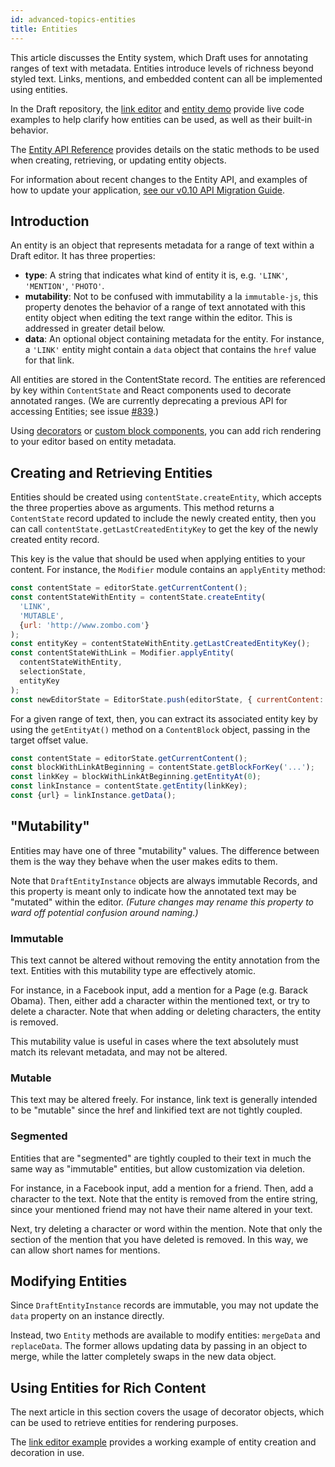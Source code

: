 ```yaml
---
id: advanced-topics-entities
title: Entities
---
```


This article discusses the Entity system, which Draft uses for annotating
ranges of text with metadata. Entities introduce levels of richness beyond
styled text. Links, mentions, and embedded content can all be implemented
using entities.

In the Draft repository, the
[link editor](https://github.com/facebook/draft-js/tree/master/examples/draft-0-10-0/link)
and
[entity demo](https://github.com/facebook/draft-js/tree/master/examples/draft-0-10-0/entity)
provide live code examples to help clarify how entities can be used, as well
as their built-in behavior.

The [Entity API Reference](/docs/api-reference-entity) provides
details on the static methods to be used when creating, retrieving, or updating
entity objects.

For information about recent changes to the Entity API, and examples of how to
update your application,
[see our v0.10 API Migration Guide](/docs/v0-10-api-migration#content).

## Introduction

An entity is an object that represents metadata for a range of text within a
Draft editor. It has three properties:

- **type**: A string that indicates what kind of entity it is, e.g. `'LINK'`,
`'MENTION'`, `'PHOTO'`.
- **mutability**: Not to be confused with immutability a la `immutable-js`, this
property denotes the behavior of a range of text annotated with this entity
object when editing the text range within the editor. This is addressed in
greater detail below.
- **data**: An optional object containing metadata for the entity. For instance,
a `'LINK'` entity might contain a `data` object that contains the `href` value
for that link.

All entities are stored in the ContentState record. The entities are referenced
by key within `ContentState` and React components used to decorate annotated
ranges. (We are currently deprecating a previous API for accessing Entities; see
issue
[#839](https://github.com/facebook/draft-js/issues/839).)

Using [decorators](/docs/advanced-topics-decorators) or
[custom block components](/docs/advanced-topics-block-components), you can
add rich rendering to your editor based on entity metadata.

## Creating and Retrieving Entities

Entities should be created using `contentState.createEntity`, which accepts the
three properties above as arguments. This method returns a `ContentState` record updated to include the newly created entity, then you can call `contentState.getLastCreatedEntityKey` to get the key of the newly created entity record.

This key is the value that should be used when applying entities to your
content. For instance, the `Modifier` module contains an `applyEntity` method:

```js
const contentState = editorState.getCurrentContent();
const contentStateWithEntity = contentState.createEntity(
  'LINK',
  'MUTABLE',
  {url: 'http://www.zombo.com'}
);
const entityKey = contentStateWithEntity.getLastCreatedEntityKey();
const contentStateWithLink = Modifier.applyEntity(
  contentStateWithEntity,
  selectionState,
  entityKey
);
const newEditorState = EditorState.push(editorState, { currentContent: contentStateWithLink });
```

For a given range of text, then, you can extract its associated entity key by using
the `getEntityAt()` method on a `ContentBlock` object, passing in the target
offset value.

```js
const contentState = editorState.getCurrentContent();
const blockWithLinkAtBeginning = contentState.getBlockForKey('...');
const linkKey = blockWithLinkAtBeginning.getEntityAt(0);
const linkInstance = contentState.getEntity(linkKey);
const {url} = linkInstance.getData();
```
## "Mutability"

Entities may have one of three "mutability" values. The difference between them
is the way they behave when the user makes edits to them.

Note that `DraftEntityInstance` objects are always immutable Records, and this
property is meant only to indicate how the annotated text may be "mutated" within
the editor. _(Future changes may rename this property to ward off potential
confusion around naming.)_

### Immutable

This text cannot be altered without removing the entity annotation
from the text. Entities with this mutability type are effectively atomic.

For instance, in a Facebook input, add a mention for a Page (e.g. Barack Obama).
Then, either add a character within the mentioned text, or try to delete a character.
Note that when adding or deleting characters, the entity is removed.

This mutability value is useful in cases where the text absolutely must match
its relevant metadata, and may not be altered.

### Mutable

This text may be altered freely. For instance, link text is
generally intended to be "mutable" since the href and linkified text are not
tightly coupled.

### Segmented

Entities that are "segmented" are tightly coupled to their text in much the
same way as "immutable" entities, but allow customization via deletion.

For instance, in a Facebook input, add a mention for a friend. Then, add a
character to the text. Note that the entity is removed from the entire string,
since your mentioned friend may not have their name altered in your text.

Next, try deleting a character or word within the mention. Note that only the
section of the mention that you have deleted is removed. In this way, we can
allow short names for mentions.

## Modifying Entities

Since `DraftEntityInstance` records are immutable, you may not update the `data`
property on an instance directly.

Instead, two `Entity` methods are available to modify entities: `mergeData` and
`replaceData`. The former allows updating data by passing in an object to merge,
while the latter completely swaps in the new data object.

## Using Entities for Rich Content

The next article in this section covers the usage of decorator objects, which
can be used to retrieve entities for rendering purposes.

The [link editor example](https://github.com/facebook/draft-js/tree/master/examples/draft-0-10-0/link)
provides a working example of entity creation and decoration in use.
